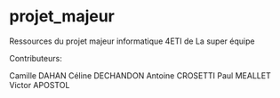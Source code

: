 # projet_majeur
Ressources du projet majeur informatique 4ETI de La super équipe

Contributeurs:

Camille DAHAN
Céline DECHANDON
Antoine CROSETTI
Paul MEALLET
Victor APOSTOL

